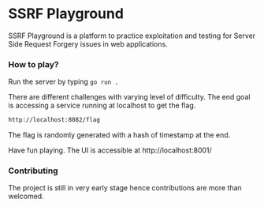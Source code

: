 # SSRF Playground

SSRF Playground is a platform to practice exploitation and testing for Server Side Request Forgery issues in web applications.

### How to play?

Run the server by typing `go run .`

There are different challenges with varying level of difficulty. The end goal is accessing a service running at localhost to get the flag.

```bash
http://localhost:8082/flag
```

The flag is randomly generated with a hash of timestamp at the end.

Have fun playing. The UI is accessible at http://localhost:8001/

### Contributing

The project is still in very early stage hence contributions are more than welcomed.